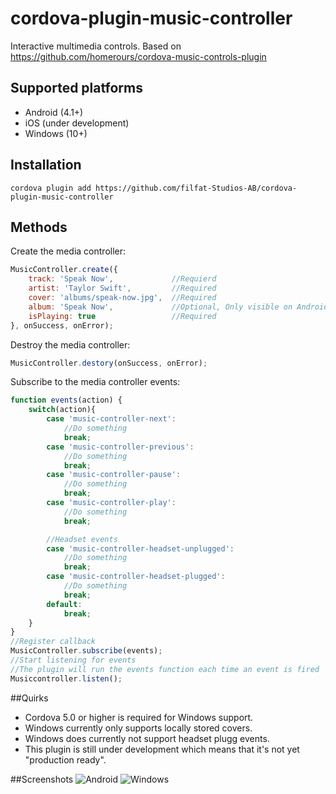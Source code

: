 # cordova-plugin-music-controller
Interactive multimedia controls. Based on https://github.com/homerours/cordova-music-controls-plugin

## Supported platforms
- Android (4.1+)
- iOS (under development)
- Windows (10+)

## Installation
`cordova plugin add https://github.com/filfat-Studios-AB/cordova-plugin-music-controller`

## Methods
Create the media controller:
```javascript
MusicController.create({
    track: 'Speak Now',				//Requierd
	artist: 'Taylor Swift',			//Required
    cover: 'albums/speak-now.jpg',	//Required
	album: 'Speak Now',				//Optional, Only visible on Android
    isPlaying: true					//Required
}, onSuccess, onError);
```

Destroy the media controller:
```javascript
MusicController.destory(onSuccess, onError);
```

Subscribe to the media controller events:
```javascript
function events(action) {
	switch(action){
		case 'music-controller-next':
			//Do something
			break;
		case 'music-controller-previous':
			//Do something
			break;
		case 'music-controller-pause':
			//Do something
			break;
		case 'music-controller-play':
			//Do something
			break;

		//Headset events
		case 'music-controller-headset-unplugged':
			//Do something
			break;
		case 'music-controller-headset-plugged':
			//Do something
			break;
		default:
			break;
	}
}
//Register callback
MusicController.subscribe(events);
//Start listening for events
//The plugin will run the events function each time an event is fired
Musiccontroller.listen();
```

##Quirks
* Cordova 5.0 or higher is required for Windows support.
* Windows currently only supports locally stored covers.
* Windows does currently not support headset plugg events.
* This plugin is still under development which means that it's not yet "production ready".


##Screenshots
![Android](http://i.imgur.com/Qe1a8ZJ.png)
![Windows](http://i.imgur.com/Y4HsM0s.png)
